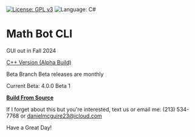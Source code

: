 [![License: GPL v3](https://img.shields.io/github/license/DanielLMcGuire/MathBotCLI)](https://www.gnu.org/licenses/old-licenses/gpl-3.0) ![Language: C#](https://img.shields.io/badge/language-C%23-green)

# Math Bot CLI
GUI out in Fall 2024

[C++ Version (Alpha Build)](https://github.com/DanielLMcGuire/MathBotCLI-CPP)

Beta Branch 
 Beta releases are monthly

 Current Beta: 4.0.0 Beta 1

[**Build From Source**](https://github.com/DanielLMcGuire/MathBotCLI/wiki/Build-From-Source)


If I forget about this but you're interested, text us or email me:
(213) 534-7768 or danielmcguire23@icloud.com


Have a Great Day!
